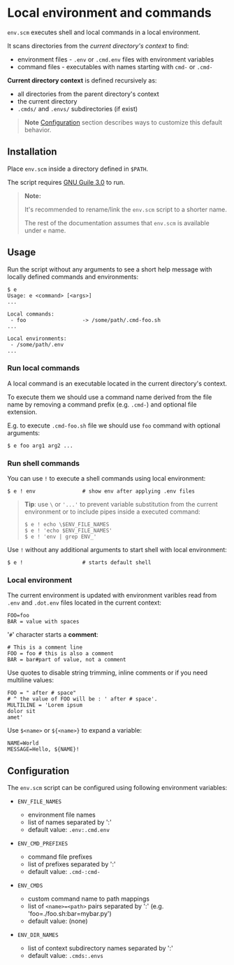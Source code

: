 # Local `e`nvironment and commands

`env.scm` executes shell and local commands in a local environment.

It scans directories from the *current directory's context* to find:
- environment files - `.env` or `.cmd.env` files with environment variables
- command files - executables with names starting with `cmd-` or `.cmd-`

**Current directory context** is defined recursively as:
- all directories from the parent directory's context
- the current directory
- `.cmds/` and `.envs/` subdirectories (if exist)


> **Note** [Configuration](#configuration) section describes ways to customize
> this default behavior.


## Installation

Place `env.scm` inside a directory defined in `$PATH`.

The script requires [GNU Guile 3.0](https://www.gnu.org/software/guile) to run.

> **Note:**
>
> It's recommended to rename/link the `env.scm` script to a shorter name.
>
> The rest of the documentation assumes that `env.scm` is available under `e` name.


## Usage

Run the script without any arguments to see a short help message
with locally defined commands and environments:

```
$ e
Usage: e <command> [<args>]
...

Local commands:
 - foo                  -> /some/path/.cmd-foo.sh
...

Local environments:
 - /some/path/.env
...
```


### Run local commands

A local command is an executable located in the current directory's context.

To execute them we should use a command name derived from the file name
by removing a command prefix (e.g. `.cmd-`) and optional file extension.

E.g. to execute `.cmd-foo.sh` file we should use `foo` command with optional arguments:

```
$ e foo arg1 arg2 ...
```


### Run shell commands

You can use `!` to execute a shell commands using local environment:

```
$ e ! env               # show env after applying .env files
```

> **Tip**: use `\` or `'...'` to prevent variable substitution
> from the current environment
> or to include pipes inside a executed command:
>
> ```
> $ e ! echo \$ENV_FILE_NAMES
> $ e ! 'echo $ENV_FILE_NAMES'
> $ e ! 'env | grep ENV_'
> ```

Use `!` without any additional arguments to start shell with local environment:

```
$ e !                   # starts default shell
```


### Local environment

The current environment is updated with environment varibles
read from `.env` and `.dot.env` files located in the current context:

```
FOO=foo
BAR = value with spaces
```

'`#`' character starts a **comment**:

```
# This is a comment line
FOO = foo # this is also a comment
BAR = bar#part of value, not a comment
```

Use quotes to disable string trimming, inline comments
or if you need multiline values:

```
FOO = " after # space"
# ^ the value of FOO will be : ' after # space'.
MULTILINE = 'Lorem ipsum
dolor sit
amet'
```

Use `$<name>` or `${<name>}` to expand a variable:

```
NAME=World
MESSAGE=Hello, ${NAME}!
```



## Configuration

The `env.scm` script can be configured using following environment variables:

- `ENV_FILE_NAMES`
  - environment file names
  - list of names separated by ':'
  - default value: `.env:.cmd.env`

- `ENV_CMD_PREFIXES`
  - command file prefixes
  - list of prefixes separated by ':'
  - default value: `.cmd-:cmd-`

- `ENV_CMDS`
  - custom command name to path mappings
  - list of `<name>=<path>` pairs separated by ':' (e.g. 'foo=./foo.sh:bar=mybar.py')
  - default value: (none)

- `ENV_DIR_NAMES`
  - list of context subdirectory names separated by ':'
  - default value: `.cmds:.envs`
